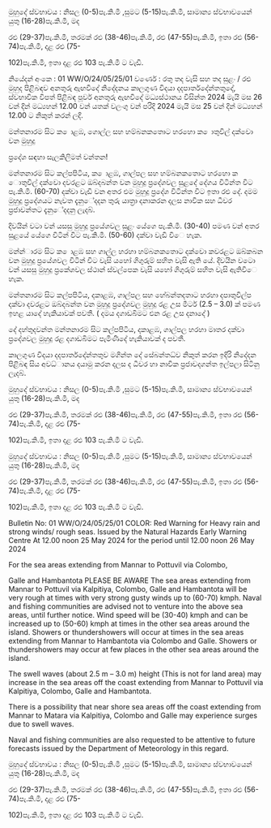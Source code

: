 මුහුදේ ස්වභාවය : නිසල (0-5)පැ.කි.මී ,සුමට (5-15)පැ.කි.මී, සාමාන්‍ය ස්වභාවයෙන් යුතු (16-28)පැ.කි.මී, මද

රළු (29-37)පැ.කි.මී, තරමක් රළු (38-46)පැ.කි.මී, රළු (47-55)පැ.කි.මී, ඉතා රළු (56-74)පැ.කි.මී, දළ රළු (75-

102)පැ.කි.මී, ඉතා දළ රළු 103 පැ.කි.මී ට වැඩි.

නියේදන්‍ අංකෙ : 01 WW/O/24/05/25/01 වර්ණෙ : රතු තද වැසි සහ තද සුළං / රළු මුහුද පිළිබඳව අනතුරු ඇඟවීදේ නිදේදනය කාලගුණ විදයා දදපාර්තදේන්තතුදේ, ස්වභාවික විපත් පිළිබඳ පූර්ව අනතුරු ඇඟවීදේ මධ්‍යස්ථානය විසින්ත 2024 මැයි මස 26 වන්‍ දින්‍ මධ්‍යහන්‍ 12.00 වන්‍ යතක් වලංගු වන්‍ පරිදි 2024 මැයි මස 25 වන්‍ දින්‍ මධ්‍යහන්‍ 12.00 ට නිකුත් කරන්‍ ලදි.

මන්තනාරම සිට ක ොළඹ, ගොල්ල සහ හම්බනකතොට හරහො ක ොතුවිල් දක්වො වන මුහුදු

ප්‍රදේශ සඳහා සැලකිලිමත් වන්තන!

මන්තනාරම සිට කල්පපිටිය, ක ොළඹ, ගාල්පල සහ හම්බනකතොට හරහො ක ොතුවිල් දක්වො දවරළට ඔබ්දබන්ත වන මුහුදු ප්‍රදේශවල සුළදේ දේගය විටින්ත විට පැ.කි.මී. (60-70) දක්වා වැඩි වන අතර එම මුහුදු ප්‍රදේශ විටින්ත විට ඉතා රළු දේ. දමම මුහුදු ප්‍රදේශයට නැවත දැනුේදදන තුරු යාත්‍රා දනාකරන දලස නාවික සහ ධීවර ප්‍රජාවන්තට දැනුේදදනු ලැදබ්.

දිවයින්‍ වටා වන්‍ යසසු මුහුදු ප්‍රයේශවල සුළං යේගෙ පැ.කි.මී. (30-40) පමණ වන්‍ අතර සුළයේ යේගෙ විටින් විට පැ.කි.මී. (50-60) දක්වා වැඩි විෙ හැක.

මන්න්‍ාරම සිට ක ොළඹ සහ ගාල්ල හරහා හම්බනකතොට දක්වො කවරළට ඔබ්කබන වන මුහුදු ප්‍රයේශවල විටින් විට වැසි යහෝ ගිගුරුම් සහිත වැසි ඇති යේ. දිවයින වටො වන්‍ යසසු මුහුදු ප්‍රකේශවල ස්ථාන්‍ ස්වල්පෙක වැසි යහෝ ගිගුරුම් සහිත වැසි ඇතිවිෙ හැක.

මන්තනාරම සිට කල්පපිටිය, දකාළඹ, ගාල්පල සහ හේබන්තදතාට හරහා දපාතුවිල්ප දක්වා දවරළට ඔබ්දබන්ත වන මුහුදු ප්‍රදේශවල මුහුදු රළ උස මීටර් (2.5 – 3.0) ක් පමණ ඉහළ යාදේ හැකියාවක් පවතී. ( දමය දගාඩබිමට එන රළ උස දනාදේ )

දේ දහ්තුදවන්ත මන්තනාරම සිට කල්පපිටිය, දකාළඹ, ගාල්පල හරහා මාතර දක්වා ප්‍රදේශවල මුහුදු රළ දගාඩබිමට පැමිණීදේ හැකියාවක් ද පවතී.

කාලගුණ විදයා දදපාර්තදේන්තතුව මගින්ත දේ සේබන්තධ්‍ව නිකුත් කරන ඉදිරි නිදේදන පිළිබඳ සිය අවධ්‍ානය දයාමු කරන දලස ද ධීවර හා නාවික ප්‍රජාවදගන්ත ඉල්පලා සිටිනු ලැදබ්.

මුහුදේ ස්වභාවය : නිසල (0-5)පැ.කි.මී ,සුමට (5-15)පැ.කි.මී, සාමාන්‍ය ස්වභාවයෙන් යුතු (16-28)පැ.කි.මී, මද

රළු (29-37)පැ.කි.මී, තරමක් රළු (38-46)පැ.කි.මී, රළු (47-55)පැ.කි.මී, ඉතා රළු (56-74)පැ.කි.මී, දළ රළු (75-

102)පැ.කි.මී, ඉතා දළ රළු 103 පැ.කි.මී ට වැඩි.

මුහුදේ ස්වභාවය : නිසල (0-5)පැ.කි.මී ,සුමට (5-15)පැ.කි.මී, සාමාන්‍ය ස්වභාවයෙන් යුතු (16-28)පැ.කි.මී, මද

රළු (29-37)පැ.කි.මී, තරමක් රළු (38-46)පැ.කි.මී, රළු (47-55)පැ.කි.මී, ඉතා රළු (56-74)පැ.කි.මී, දළ රළු (75-

102)පැ.කි.මී, ඉතා දළ රළු 103 පැ.කි.මී ට වැඩි.

Bulletin No: 01 WW/O/24/05/25/01 COLOR: Red Warning for Heavy rain and strong winds/ rough seas. Issued by the Natural Hazards Early Warning Centre At 12.00 noon 25 May 2024 for the period until 12.00 noon 26 May 2024

For the sea areas extending from Mannar to Pottuvil via Colombo,

Galle and Hambantota PLEASE BE AWARE The sea areas extending from Mannar to Pottuvil via Kalpitiya, Colombo, Galle and Hambantota will be very rough at times with very strong gusty winds up to (60-70) kmph. Naval and fishing communities are advised not to venture into the above sea areas, until further notice. Wind speed will be (30-40) kmph and can be increased up to (50-60) kmph at times in the other sea areas around the island. Showers or thundershowers will occur at times in the sea areas extending from Mannar to Hambantota via Colombo and Galle. Showers or thundershowers may occur at few places in the other sea areas around the island.

The swell waves (about 2.5 m – 3.0 m) height (This is not for land area) may increase in the sea areas off the coast extending from Mannar to Pottuvil via Kalpitiya, Colombo, Galle and Hambantota.

There is a possibility that near shore sea areas off the coast extending from Mannar to Matara via Kalpitiya, Colombo and Galle may experience surges due to swell waves.

Naval and fishing communities are also requested to be attentive to future forecasts issued by the Department of Meteorology in this regard.

මුහුදේ ස්වභාවය : නිසල (0-5)පැ.කි.මී ,සුමට (5-15)පැ.කි.මී, සාමාන්‍ය ස්වභාවයෙන් යුතු (16-28)පැ.කි.මී, මද

රළු (29-37)පැ.කි.මී, තරමක් රළු (38-46)පැ.කි.මී, රළු (47-55)පැ.කි.මී, ඉතා රළු (56-74)පැ.කි.මී, දළ රළු (75-

102)පැ.කි.මී, ඉතා දළ රළු 103 පැ.කි.මී ට වැඩි.